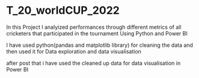 # T_20_worldCUP_2022
In this Project I analyized performances through different metrics of all cricketers  that participated in the tournament Using Python and Power BI

I have used python(pandas and matplotlib library) for cleaning the data and then used it for Data exploration and data visualisation

after post that i have used the cleaned up data for data visualisation in Power BI 
